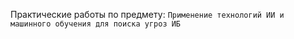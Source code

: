 Практические работы по предмету: `Применение технологий ИИ и машинного обучения для поиска угроз ИБ`
